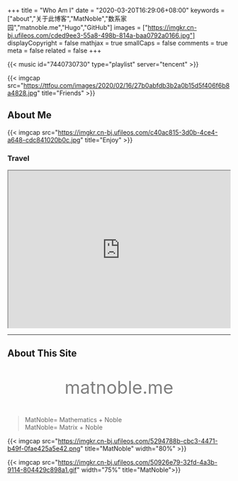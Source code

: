 +++
title = "Who Am I"
date = "2020-03-20T16:29:06+08:00"
keywords = ["about","关于此博客","MatNoble","数系家园","matnoble.me","Hugo","GitHub"]
images = ["https://imgkr.cn-bj.ufileos.com/cded9ee3-55a8-498b-814a-baa0792a0166.jpg"]
displayCopyright = false
mathjax = true
smallCaps = false
comments = true
meta = false
related = false
+++

{{< music id="7440730730" type="playlist" server="tencent" >}}

{{< imgcap src="https://ttfou.com/images/2020/02/16/27b0abfdb3b2a0b15d5f406f6b8a4828.jpg" title="Friends" >}}

## About Me	

{{< imgcap src="https://imgkr.cn-bj.ufileos.com/c40ac815-3d0b-4ce4-a648-cdc841020b0c.jpg" title="Enjoy" >}}

### Travel

<div style="position: relative; width: 100%; padding-bottom: 70%; padding-top: 5px; height: 0; overflow: hidden;">
  <iframe src="https://www.google.com/maps/d/embed?mid=1L2Lih0i8JwsobbtokWqHQ8BOziiMMXO_" style="position: absolute; top: 0; left: 0; width: 100%; height: 100%"> </iframe>
</div>

<hr />

## About This Site

<p style="display:block;text-align:center;color:gray;font-size:30pt;font-family: "Arial"，"Microsoft YaHei"，"黑体"，"宋体"，sans-serif">matnoble.me</p>

> MatNoble= Mathematics + Noble<br>
> MatNoble= Matrix + Noble

{{< imgcap src="https://imgkr.cn-bj.ufileos.com/5294788b-cbc3-4471-b49f-0fae425a5e42.png" title="MatNoble" width="80%" >}}

{{< imgcap src="https://imgkr.cn-bj.ufileos.com/50926e79-32fd-4a3b-9114-804429c898a1.gif" width="75%" title="MatNoble">}}
